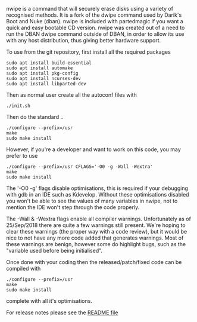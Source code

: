 nwipe is a command that will securely erase disks using a variety of
recognised methods.  It is a fork of the dwipe command used by
Darik's Boot and Nuke (dban).  nwipe is included with partedmagic if you
want a quick and easy bootable CD version.  nwipe was created out of
a need to run the DBAN dwipe command outside of DBAN, in order to
allow its use with any host distribution, thus giving better hardware
support.

To use from the git repository, first install all the required packages
```
sudo apt install build-essential
sudo apt install automake
sudo apt install pkg-config
sudo apt install ncurses-dev
sudo apt install libparted-dev
```
Then as normal user create all the autoconf files with
```
./init.sh
```
Then do the standard ..
```
./configure --prefix=/usr
make
sudo make install
```
However, if you're a developer and want to work on this code, you may prefer to use
```
./configure --prefix=/usr CFLAGS='-O0 -g -Wall -Wextra'
make
sudo make install
```
The '-O0 -g' flags disable optimisations, this is required if your debugging with
gdb in an IDE such as Kdevelop. Without these optimisations disabled you won't be
able to see the values of many variables in nwipe, not to mention the IDE won't step
through the code properly.

The -Wall & -Wextra flags enable all compiler warnings. Unfortunately as of 25/Sep/2018
there are quite a few warnings still present. We're hoping to clear these warnings
(the proper way with a code review), but it would be nice to not have any more code
added that generates warnings. Most of these warnings are benign, however some do
highlight bugs, such as the "variable used before being initialised".

Once done with your coding then the released/patch/fixed code can be compiled with
```
./configure --prefix=/usr
make
sudo make install
```
complete with all it's optimisations.

For release notes please see the [README file](README)

